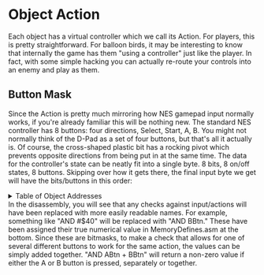 # Object Action

Each object has a virtual controller which we call its Action. For players, this is pretty straightforward. For balloon birds, it may be interesting to know that internally the game has them "using a controller" just like the player. In fact, with some simple hacking you can actually re-route your controls into an enemy and play as them.

## Button Mask

Since the Action is pretty much mirroring how NES gamepad input normally works, if you're already familiar this will be nothing new. The standard NES controller has 8 buttons: four directions, Select, Start, A, B. You might not normally think of the D-Pad as a set of four buttons, but that's all it actually is. Of course, the cross-shaped plastic bit has a rocking pivot which prevents opposite directions from being put in at the same time.
The data for the controller's state can be neatly fit into a single byte. 8 bits, 8 on/off states, 8 buttons. Skipping over how it gets there, the final input byte we get will have the bits/buttons in this order:
<details>
	<summary>Table of Object Addresses</summary>
 
|Button|Bit|Hex Value|Decimal
|:---|---:|---:|---:|
|Right|`0`|`0x01`|`1`|
|Left|`1`|`0x02`|`2`|
|Down|`2`|`0x04`|`4`|
|Up|`3`|`0x08`|`8`|
|Start|`4`|`0x10`|`16`|
|Select|`5`|`0x20`|`32`|
|B|`6`|`0x40`|`64`|
|A|`7`|`0x80`|`128`|

</details>
In the disassembly, you will see that any checks against input/actions will have been replaced with more easily readable names. For example, something like "AND #$40" will be replaced with "AND BBtn." These have been assigned their true numerical value in MemoryDefines.asm at the bottom.
Since these are bitmasks, to make a check that allows for one of several different buttons to work for the same action, the values can be simply added together. "AND ABtn + BBtn" will return a non-zero value if either the A or B button is pressed, separately or together.